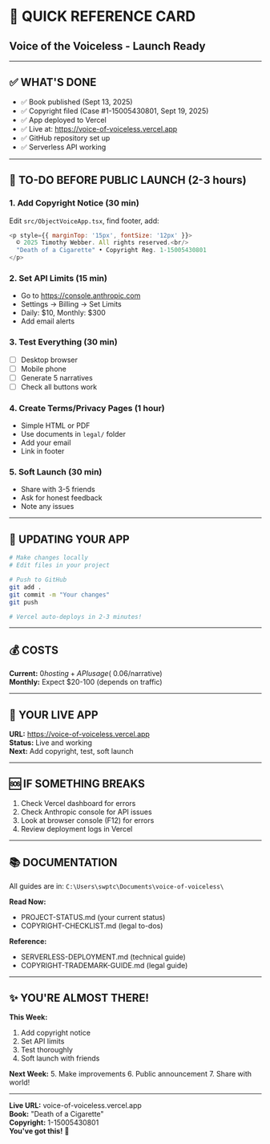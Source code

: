 # 🎯 QUICK REFERENCE CARD
## Voice of the Voiceless - Launch Ready

---

## ✅ WHAT'S DONE

- ✅ Book published (Sept 13, 2025)
- ✅ Copyright filed (Case #1-15005430801, Sept 19, 2025)
- ✅ App deployed to Vercel
- ✅ Live at: https://voice-of-voiceless.vercel.app
- ✅ GitHub repository set up
- ✅ Serverless API working

---

## 📝 TO-DO BEFORE PUBLIC LAUNCH (2-3 hours)

### 1. Add Copyright Notice (30 min)
Edit `src/ObjectVoiceApp.tsx`, find footer, add:
```javascript
<p style={{ marginTop: '15px', fontSize: '12px' }}>
  © 2025 Timothy Webber. All rights reserved.<br/>
  "Death of a Cigarette" • Copyright Reg. 1-15005430801
</p>
```

### 2. Set API Limits (15 min)
- Go to https://console.anthropic.com
- Settings → Billing → Set Limits
- Daily: $10, Monthly: $300
- Add email alerts

### 3. Test Everything (30 min)
- [ ] Desktop browser
- [ ] Mobile phone
- [ ] Generate 5 narratives
- [ ] Check all buttons work

### 4. Create Terms/Privacy Pages (1 hour)
- Simple HTML or PDF
- Use documents in `legal/` folder
- Add your email
- Link in footer

### 5. Soft Launch (30 min)
- Share with 3-5 friends
- Ask for honest feedback
- Note any issues

---

## 🚀 UPDATING YOUR APP

```bash
# Make changes locally
# Edit files in your project

# Push to GitHub
git add .
git commit -m "Your changes"
git push

# Vercel auto-deploys in 2-3 minutes!
```

---

## 💰 COSTS

**Current:** $0 hosting + API usage (~$0.06/narrative)  
**Monthly:** Expect $20-100 (depends on traffic)

---

## 📱 YOUR LIVE APP

**URL:** https://voice-of-voiceless.vercel.app  
**Status:** Live and working  
**Next:** Add copyright, test, soft launch

---

## 🆘 IF SOMETHING BREAKS

1. Check Vercel dashboard for errors
2. Check Anthropic console for API issues
3. Look at browser console (F12) for errors
4. Review deployment logs in Vercel

---

## 📚 DOCUMENTATION

All guides are in: `C:\Users\swptc\Documents\voice-of-voiceless\`

**Read Now:**
- PROJECT-STATUS.md (your current status)
- COPYRIGHT-CHECKLIST.md (legal to-dos)

**Reference:**
- SERVERLESS-DEPLOYMENT.md (technical guide)
- COPYRIGHT-TRADEMARK-GUIDE.md (legal guide)

---

## ✨ YOU'RE ALMOST THERE!

**This Week:**
1. Add copyright notice
2. Set API limits  
3. Test thoroughly
4. Soft launch with friends

**Next Week:**
5. Make improvements
6. Public announcement
7. Share with world!

---

**Live URL:** voice-of-voiceless.vercel.app  
**Book:** "Death of a Cigarette"  
**Copyright:** 1-15005430801  
**You've got this!** 🎉

